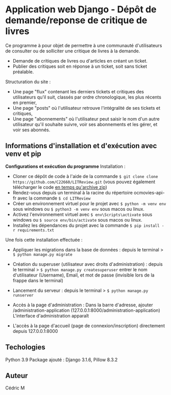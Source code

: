 # Application web Django - Dépôt de demande/reponse de critique de livres

Ce programme à pour objet de permettre à une communauté d'utilisateurs de consulter ou de solliciter une critique de livres à la demande.
- Demande de critiques de livres ou d'articles en créant un ticket.
- Publier des critiques soit en réponse à un ticket, soit sans ticket préalable.


Structuration du site :
- Une page "flux" contenant les derniers tickets et critiques des utilisateurs qu'il suit, classés par ordre chronologique, les plus récents en premier,
- Une page "posts" où l'utilisateur retrouve l'intégralité de ses tickets et critiques,
- Une page "abonnements" où l'utilisateur peut saisir le nom d'un autre utilisateur qu'il souhaite suivre, voir ses abonnements et les gérer, et voir ses abonnés.



## Informations d'installation et d'exécution avec venv et pip


**Configurations et exécution du programme**
Installation :
- Cloner ce dépôt de code à l'aide de la commande `$ git clone clone https://github.com/C22660/LITReview.git` (vous pouvez également télécharger le code [en temps qu'archive zip](https://github.com/C22660/LITReview/archive/refs/heads/master.zip))
- Rendez-vous depuis un terminal à la racine du répertoire ocmovies-api-fr avec la commande `$ cd LITReview`
- Créer un environnement virtuel pour le projet avec `$ python -m venv env` sous windows ou `$ python3 -m venv env` sous macos ou linux.
- Activez l'environnement virtuel avec `$ env\Scripts\activate` sous windows ou `$ source env/bin/activate` sous macos ou linux.
- Installez les dépendances du projet avec la commande `$ pip install -r requirements.txt`

Une fois cette installation effectuée :
- Appliquer les migrations dans la base de données :
depuis le terminal > `$ python manage.py migrate`

- Création du superuser (utilisateur avec droits d'administration) :
depuis le terminal > `$ python manage.py createsuperuser`
entrer le nom d'utilisateur (Username), Email, et mot de passe (invisible lors de la frappe dans le terminal)

- Lancement du serveur :
depuis le terminal > `$ python manage.py runserver`

- Accès à la page d'administration :
Dans la barre d'adresse, ajouter /administration-application
(127.0.0.1:8000/administration-application)
L'interface d'administration apparaît

- L'accès à la page d'accueil (page de connexion/inscription) directement depuis 127.0.0.1:8000

## Techologies
Python 3.9
Package ajouté : Django 3.1.6, Pillow 8.3.2

## Auteur
Cédric M
